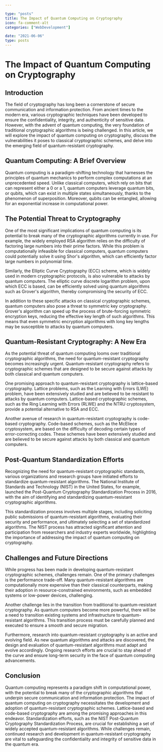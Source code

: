 ```yaml
---

type: "posts"
title: The Impact of Quantum Computing on Cryptography
icon: fa-comment-alt
categories: ["WebDevelopment"]

date: "2021-06-06"
type: posts
---
```





# The Impact of Quantum Computing on Cryptography

## Introduction

The field of cryptography has long been a cornerstone of secure communication and information protection. From ancient times to the modern era, various cryptographic techniques have been developed to ensure the confidentiality, integrity, and authenticity of sensitive data. However, with the advent of quantum computing, the very foundation of traditional cryptographic algorithms is being challenged. In this article, we will explore the impact of quantum computing on cryptography, discuss the vulnerabilities it poses to classical cryptographic schemes, and delve into the emerging field of quantum-resistant cryptography.

## Quantum Computing: A Brief Overview

Quantum computing is a paradigm-shifting technology that harnesses the principles of quantum mechanics to perform complex computations at an unprecedented speed. Unlike classical computers, which rely on bits that can represent either a 0 or a 1, quantum computers leverage quantum bits, or qubits, which can exist in multiple states simultaneously, thanks to the phenomenon of superposition. Moreover, qubits can be entangled, allowing for an exponential increase in computational power.

## The Potential Threat to Cryptography

One of the most significant implications of quantum computing is its potential to break many of the cryptographic algorithms currently in use. For example, the widely employed RSA algorithm relies on the difficulty of factoring large numbers into their prime factors. While this problem is computationally infeasible for classical computers, quantum computers could potentially solve it using Shor's algorithm, which can efficiently factor large numbers in polynomial time.

Similarly, the Elliptic Curve Cryptography (ECC) scheme, which is widely used in modern cryptographic protocols, is also vulnerable to attacks by quantum computers. The elliptic curve discrete logarithm problem, upon which ECC is based, can be efficiently solved using quantum algorithms such as Grover's algorithm, thereby compromising the security of ECC.

In addition to these specific attacks on classical cryptographic schemes, quantum computers also pose a threat to symmetric key cryptography. Grover's algorithm can speed up the process of brute-forcing symmetric encryption keys, reducing the effective key length of such algorithms. This means that even symmetric encryption algorithms with long key lengths may be susceptible to attacks by quantum computers.

## Quantum-Resistant Cryptography: A New Era

As the potential threat of quantum computing looms over traditional cryptographic algorithms, the need for quantum-resistant cryptography becomes increasingly urgent. Quantum-resistant cryptography refers to cryptographic schemes that are designed to be secure against attacks by both classical and quantum computers.

One promising approach to quantum-resistant cryptography is lattice-based cryptography. Lattice problems, such as the Learning with Errors (LWE) problem, have been extensively studied and are believed to be resistant to attacks by quantum computers. Lattice-based cryptographic schemes, such as the Ring Learning with Errors (RLWE) and the NTRU cryptosystem, provide a potential alternative to RSA and ECC.

Another avenue of research in quantum-resistant cryptography is code-based cryptography. Code-based schemes, such as the McEliece cryptosystem, are based on the difficulty of decoding certain types of error-correcting codes. These schemes have been extensively studied and are believed to be secure against attacks by both classical and quantum computers.

## Post-Quantum Standardization Efforts

Recognizing the need for quantum-resistant cryptographic standards, various organizations and research groups have initiated efforts to standardize quantum-resistant algorithms. The National Institute of Standards and Technology (NIST) in the United States, for example, launched the Post-Quantum Cryptography Standardization Process in 2016, with the aim of identifying and standardizing quantum-resistant cryptographic algorithms.

This standardization process involves multiple stages, including soliciting public submissions of quantum-resistant algorithms, evaluating their security and performance, and ultimately selecting a set of standardized algorithms. The NIST process has attracted significant attention and participation from researchers and industry experts worldwide, highlighting the importance of addressing the impact of quantum computing on cryptography.

## Challenges and Future Directions

While progress has been made in developing quantum-resistant cryptographic schemes, challenges remain. One of the primary challenges is the performance trade-off. Many quantum-resistant algorithms are computationally more expensive than their classical counterparts, making their adoption in resource-constrained environments, such as embedded systems or low-power devices, challenging.

Another challenge lies in the transition from traditional to quantum-resistant cryptography. As quantum computers become more powerful, there will be a need to transition existing systems and infrastructure to quantum-resistant algorithms. This transition process must be carefully planned and executed to ensure a smooth and secure migration.

Furthermore, research into quantum-resistant cryptography is an active and evolving field. As new quantum algorithms and attacks are discovered, the design and evaluation of quantum-resistant algorithms must adapt and evolve accordingly. Ongoing research efforts are crucial to stay ahead of the curve and ensure long-term security in the face of quantum computing advancements.

## Conclusion

Quantum computing represents a paradigm shift in computational power, with the potential to break many of the cryptographic algorithms that underpin secure communication and information protection. The impact of quantum computing on cryptography necessitates the development and adoption of quantum-resistant cryptographic schemes. Lattice-based and code-based cryptography are among the promising approaches in this endeavor. Standardization efforts, such as the NIST Post-Quantum Cryptography Standardization Process, are crucial for establishing a set of widely accepted quantum-resistant algorithms. While challenges remain, continued research and development in quantum-resistant cryptography are vital to safeguarding the confidentiality and integrity of sensitive data in the quantum era.